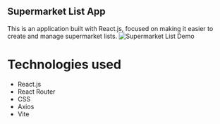 ## Supermarket List App

This is an application built with React.js, focused on making it easier to create and manage supermarket lists.
<img src="" alt="Supermarket List Demo"/>

# Technologies used

- React.js
- React Router
- CSS
- Axios
- Vite
